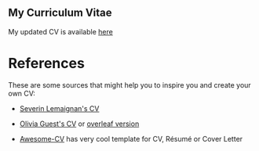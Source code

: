 My Curriculum Vitae
---

My updated CV is available [here](https://github.com/mxochicale/cv/blob/master/latex-cv-document/cv.pdf)


# References

These are some sources that might help you to inspire you 
and create your own CV:


* [Severin Lemaignan's CV](https://github.com/severin-lemaignan/cv)

* [Olivia Guest's CV](https://github.com/oliviaguest/cv) or 
[overleaf version](https://v2.overleaf.com/read/zfwnyxkkdzxr)

* [Awesome-CV](https://github.com/posquit0/Awesome-CV) has very cool template for CV, Résumé or Cover Letter



